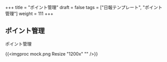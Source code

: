 +++
title = "ポイント管理"
draft = false
tags = ["日報テンプレート", "ポイント管理"]
weight = 111
+++

## ポイント管理

ポイント管理

{{<imgproc mock.png Resize "1200x" "" />}}
